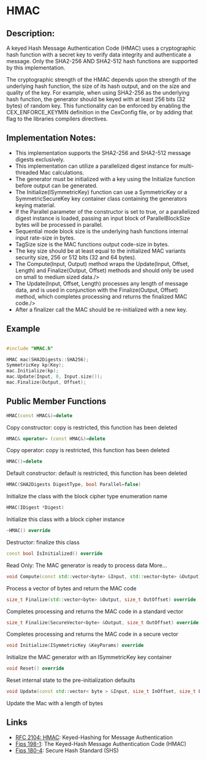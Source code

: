 # HMAC

## Description:
A keyed Hash Message Authentication Code (HMAC) uses a cryptographic hash function with a secret key to verify data integrity and authenticate a message. 
Only the SHA2-256 AND SHA2-512 hash functions are supported by this implementation. 

The cryptographic strength of the HMAC depends upon the strength of the underlying hash function, the size of its hash output, and on the size and quality of the key. 
For example, when using SHA2-256 as the underlying hash function, the generator should be keyed with at least 256 bits (32 bytes) of random key. 
This functionality can be enforced by enabling the CEX_ENFORCE_KEYMIN definition in the CexConfig file, or by adding that flag to the libraries compilers directives.

## Implementation Notes: 
* This implementation supports the SHA2-256 and SHA2-512 message digests exclusively. 
* This implementation can utilize a parallelized digest instance for multi-threaded Mac calculations. 
* The generator must be initialized with a key using the Initialize function before output can be generated. 
* The Initialize(ISymmetricKey) function can use a SymmetricKey or a SymmetricSecureKey key container class containing the generators keying material. 
* If the Parallel parameter of the constructor is set to true, or a parallelized digest instance is loaded, passing an input block of ParallelBlockSize bytes will be processed in parallel. 
* Sequential mode block size is the underlying hash functions internal input rate-size in bytes. 
* TagSize size is the MAC functions output code-size in bytes. 
* The key size should be at least equal to the initialized MAC variants security size, 256 or 512 bits (32 and 64 bytes). 
* The Compute(Input, Output) method wraps the Update(Input, Offset, Length) and Finalize(Output, Offset) methods and should only be used on small to medium sized data./> 
* The Update(Input, Offset, Length) processes any length of message data, and is used in conjunction with the Finalize(Output, Offset) method, which completes processing and returns the finalized MAC code./> 
* After a finalizer call the MAC should be re-initialized with a new key. 

## Example
```cpp

#include "HMAC.h"

HMAC mac(SHA2Digests::SHA256);
SymmetricKey kp(Key);
mac.Initialize(kp);
mac.Update(Input, 0, Input.size());
mac.Finalize(Output, Offset);
```
       
## Public Member Functions

```cpp 
HMAC(const HMAC&)=delete 
```
Copy constructor: copy is restricted, this function has been deleted

```cpp 
HMAC& operator= (const HMAC&)=delete
```
Copy operator: copy is restricted, this function has been deleted
 
```cpp 
HMAC()=delete
```
Default constructor: default is restricted, this function has been deleted
 
```cpp 
HMAC(SHA2Digests DigestType, bool Parallel=false)
```
Initialize the class with the block cipher type enumeration name
 
```cpp 
HMAC(IDigest *Digest)
```
Initialize this class with a block cipher instance
 
```cpp
~HMAC() override
```
Destructor: finalize this class

```cpp
const bool IsInitialized() override
```
Read Only: The MAC generator is ready to process data More...

```cpp
void Compute(const std::vector<byte> &Input, std::vector<byte> &Output) override
```
Process a vector of bytes and return the MAC code

```cpp
size_t Finalize(std::vector<byte> &Output, size_t OutOffset) override
```
Completes processing and returns the MAC code in a standard vector

```cpp
size_t Finalize(SecureVector<byte> &Output, size_t OutOffset) override
```
Completes processing and returns the MAC code in a secure vector

```cpp
void Initialize(ISymmetricKey &KeyParams) override
```
Initialize the MAC generator with an ISymmetricKey key container

```cpp
void Reset() override
```
Reset internal state to the pre-initialization defaults

```cpp
void Update(const std::vector< byte > &Input, size_t InOffset, size_t Length) override
```
Update the Mac with a length of bytes

## Links

* [RFC 2104: HMAC](http://tools.ietf.org/html/rfc2104): Keyed-Hashing for Message Authentication
* [Fips 198-1](http://csrc.nist.gov/publications/fips/fips198-1/FIPS-198-1_final.pdf): The Keyed-Hash Message Authentication Code (HMAC)
* [Fips 180-4](http://csrc.nist.gov/publications/fips/fips180-4/fips-180-4.pdf): Secure Hash Standard (SHS)
